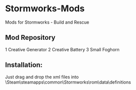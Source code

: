 # Stormworks-Mods
Mods for Stormworks - Build and Rescue

## Mod Repository 
1 Creative Generator
2 Creative Battery
3 Small Foghorn


## Installation:
Just drag and drop the xml files into \Steam\steamapps\common\Stormworks\rom\data\definitions
